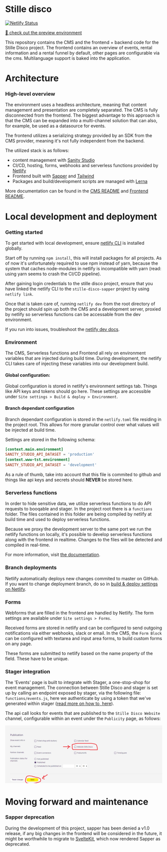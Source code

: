 # Stille disco

[![Netlify Status](https://api.netlify.com/api/v1/badges/256c76ae-1e9a-49ee-87ec-7f63d07b35f8/deploy-status)](https://app.netlify.com/sites/stille-disco-sapper/deploys)

[🤠 check out the preview environment](https://www-tst.stilledisco.eu)

This repository contains the CMS and the frontend + backend code for the Stille Disco project. The frontend contains an overview of events, rental information and a rental funnel by default, other pages are configurable via the cms. Multilanguage support is baked into the application.

# Architecture

### High-level overview

The environment uses a headless architecture, meaning that content management and presentation are completely separated. The CMS is fully disconnected from the frontend. The biggest advantage to this approach is that the CMS can be expanded into a multi-channel solution that can also, for example, be used as a datasource for events.

The frontend utilizes a serializing strategy provided by an SDK from the CMS provider, meaning it's not fully independent from the backend.

The utilized stack is as follows:

- content management with [Sanity Studio](https://www.sanity.io)
- CI/CD, hosting, forms, webhooks and serverless functions provided by [Netlify](https://www.netlify.com)
- Frontend built with [Sapper](https://sapper.svelte.dev/) and [Tailwind](https://tailwindcss.com/)
- Packages and build/development scripts are managed with [Lerna](https://lerna.js.org/)

More documentation can be found in the [CMS README](studio/README.md) and [Frontend README](web/README.md).

# Local development and deployment

### Getting started

To get started with local development, ensure [netlify CLI](https://docs.netlify.com/cli/get-started/#installation) is installed globally.

Start off by running `npm install`, this will install packages for all projects. As of now it's unfortunately required to use npm instead of yarn, because the system that caches node-modules in netlify is incompatible with yarn (read: using yarn seems to crash the CI/CD pipeline).

After gaining login credentials to the stille disco project, ensure that you have linked the netlify CLI to the `stille-disco-sapper` project by using `netlify link`.

Once that is taken care of, running `netlify dev` from the root directory of the project should spin up both the CMS and a development server, proxied by netlify so serverless functions can be accessable from the dev environment.

If you run into issues, troubleshoot the [netlify dev docs](https://docs.netlify.com/cli/get-started/#netlify-dev).

### Environment

The CMS, Serverless functions and Frontend all rely on environment variables that are injected during build time.
During development, the netlify CLI takes care of injecting these variables into our development build.

#### Global configuration:

Global configuration is stored in netlify's environment settings tab. Things like API keys and tokens should go here. These settings are accessible under `Site settings > Build & deploy > Environment`.

#### Branch dependant configuration

Branch dependant configuration is stored in the `netlify.toml` file residing in the project root. This allows for more granular control over what values will be injected at build time.

Settings are stored in the following schema:

```toml
[context.main.environment]
SANITY_STUDIO_API_DATASET = 'production'
[context.www-tst.environment]
SANITY_STUDIO_API_DATASET = 'development'
```

As a rule of thumb, take into account that this file is commited to github and things like api keys and secrets should **NEVER** be stored here.

### Serverless functions

In order to hide sensitive data, we utilize serverless functions to do API requests to booqable and stager. In the project root there is a `functions` folder. The files contained in this folder are being compiled by netlify at build time and used to deploy serverless functions.

Because we proxy the development server to the same port we run the netlify functions on locally, it's possible to develop serverless functions along with the frontend in realtime. Changes to the files will be detected and compiled in real-time.

For more information, visit [the documentation](https://docs.netlify.com/functions/overview/).

### Branch deployments

Netlify automatically deploys new changes commited to master on GitHub. If you want to change deployment branch, do so in [build & deploy settings on Netlify](https://www.netlify.com/docs/continuous-deployment/#branches-deploys).

### Forms

Webforms that are filled in the frontend are handled by Netlify. The form settings are available under `Site settings > Forms`.

Received forms are stored in netlify and can be configured to send outgoing notifications via either webhooks, slack or email. In the CMS, the `Form Block` can be configured with textarea and input area forms, to build custom forms on any page.

These forms are submitted to netlify based on the name property of the field. These have to be unique.

### Stager integration

The 'Events' page is built to integrate with Stager, a one-stop-shop for event management. The connection between Stille Disco and stager is set up by calling an endpoint exposed by stager, via the following file: `functions/events.js`, here we authenticate by using a token that we've generated within stager ([read more on how to, here](https://intercom.help/stager/nl/articles/3187655-publiceren-naar-eigen-website)).

The api call looks for events that are published to the `Stille Disco Website` channel, configurable within an event under the `Publicity` page, as follows:

![publish](https://github.com/LucaClaessens/stille-disco-sapper/blob/www-tst/assets/documentation/stager-publish.png "Publish to website")

# Moving forward and maintenance

### Sapper deprecation

During the development of this project, sapper has been denied a v1.0 release, if any big changes in the frontend will be considered in the future, it might be worthwhile to migrate to [SvelteKit](https://kit.svelte.dev/), which now rendered Sapper as deprecated.

